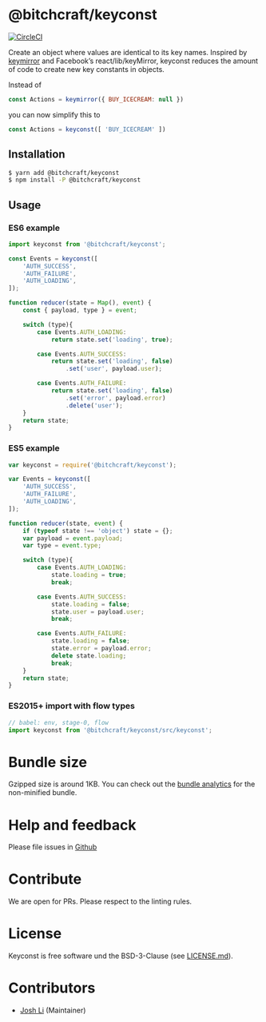 # @bitchcraft/keyconst

[![CircleCI](https://circleci.com/gh/bitchcraft/keyconst.svg?style=svg&circle-token=69d3c9d2628a9dd23c9c4e14c4b19e5e742f3e96)](https://circleci.com/gh/bitchcraft/keyconst)

Create an object where values are identical to its key names. Inspired by [keymirror](http://yarn.pm/keymirror) and Facebook’s react/lib/keyMirror, keyconst reduces the amount of code to create new key constants in objects.

Instead of
```js
const Actions = keymirror({ BUY_ICECREAM: null })
```
you can now simplify this to
```js
const Actions = keyconst([ 'BUY_ICECREAM' ])
```

## Installation

```sh
$ yarn add @bitchcraft/keyconst
$ npm install -P @bitchcraft/keyconst
```

## Usage

### ES6 example

```js
import keyconst from '@bitchcraft/keyconst';

const Events = keyconst([
    'AUTH_SUCCESS',
    'AUTH_FAILURE',
    'AUTH_LOADING',
]);

function reducer(state = Map(), event) {
    const { payload, type } = event;

    switch (type){
        case Events.AUTH_LOADING:
            return state.set('loading', true);

        case Events.AUTH_SUCCESS:
            return state.set('loading', false)
                .set('user', payload.user);

        case Events.AUTH_FAILURE:
            return state.set('loading', false)
                .set('error', payload.error)
                .delete('user');
    }
    return state;
}

```

### ES5 example

```js
var keyconst = require('@bitchcraft/keyconst');

var Events = keyconst([
    'AUTH_SUCCESS',
    'AUTH_FAILURE',
    'AUTH_LOADING',
]);

function reducer(state, event) {
    if (typeof state !== 'object') state = {};
    var payload = event.payload;
    var type = event.type;

    switch (type){
        case Events.AUTH_LOADING:
            state.loading = true;
            break;

        case Events.AUTH_SUCCESS:
            state.loading = false;
            state.user = payload.user;
            break;

        case Events.AUTH_FAILURE:
            state.loading = false;
            state.error = payload.error;
            delete state.loading;
            break;
    }
    return state;
}

```

### ES2015+ import with flow types

```js
// babel: env, stage-0, flow
import keyconst from '@bitchcraft/keyconst/src/keyconst';
```

# Bundle size

Gzipped size is around 1KB. You can check out the [bundle analytics](./dist/es5-bundle-analytics.html) for the non-minified bundle.

# Help and feedback

Please file issues in [Github](https://github.com/@bitchcraft/keyconst/issues)

# Contribute

We are open for PRs. Please respect to the linting rules.

# License

Keyconst is free software und the BSD-3-Clause (see [LICENSE.md](./LICENSE.md)).

# Contributors

- [Josh Li](https://github.com/maddrag0n) (Maintainer)

